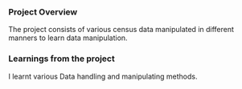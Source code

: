 ### Project Overview

 The project consists of various census data manipulated in different manners to learn data manipulation.
    


### Learnings from the project

 I learnt various Data handling and manipulating methods.


